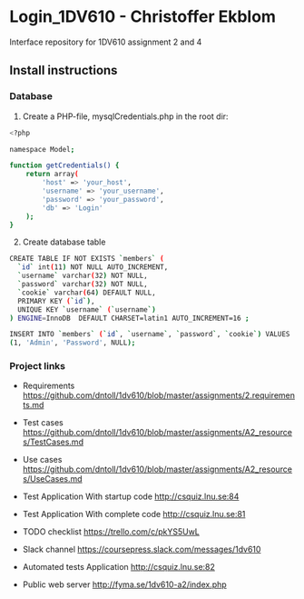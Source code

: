 # Login_1DV610 - Christoffer Ekblom
Interface repository for 1DV610 assignment 2 and 4

## Install instructions
### Database

1. Create a PHP-file, mysqlCredentials.php in the root dir:
```sh
<?php

namespace Model;

function getCredentials() {
    return array(
        'host' => 'your_host',
        'username' => 'your_username',
        'password' => 'your_password',
        'db' => 'Login'
    );
}
```

2. Create database table

```sh
CREATE TABLE IF NOT EXISTS `members` (
  `id` int(11) NOT NULL AUTO_INCREMENT,
  `username` varchar(32) NOT NULL,
  `password` varchar(32) NOT NULL,
  `cookie` varchar(64) DEFAULT NULL,
  PRIMARY KEY (`id`),
  UNIQUE KEY `username` (`username`)
) ENGINE=InnoDB  DEFAULT CHARSET=latin1 AUTO_INCREMENT=16 ;

INSERT INTO `members` (`id`, `username`, `password`, `cookie`) VALUES
(1, 'Admin', 'Password', NULL);
```

### Project links
- Requirements https://github.com/dntoll/1dv610/blob/master/assignments/2.requirements.md
- Test cases https://github.com/dntoll/1dv610/blob/master/assignments/A2_resources/TestCases.md
- Use cases https://github.com/dntoll/1dv610/blob/master/assignments/A2_resources/UseCases.md

- Test Application With startup code http://csquiz.lnu.se:84
- Test Application With complete code http://csquiz.lnu.se:81
- TODO checklist https://trello.com/c/pkYS5UwL
- Slack channel https://coursepress.slack.com/messages/1dv610
- Automated tests Application http://csquiz.lnu.se:82
- Public web server http://fyma.se/1dv610-a2/index.php